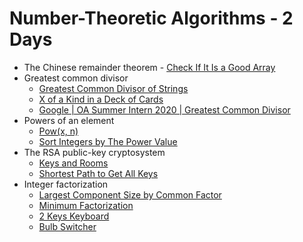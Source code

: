 # Number-Theoretic Algorithms **- 2 Days**
  - The Chinese remainder theorem - [Check If It Is a Good Array](https://leetcode.com/problems/check-if-it-is-a-good-array/)
  - Greatest common divisor
    - [Greatest Common Divisor of Strings](https://leetcode.com/problems/greatest-common-divisor-of-strings/)
    - [X of a Kind in a Deck of Cards](https://leetcode.com/problems/x-of-a-kind-in-a-deck-of-cards/)
    - [Google | OA Summer Intern 2020 | Greatest Common Divisor](https://leetcode.com/discuss/interview-question/396996/google-oa-summer-intern-2020-greatest-common-divisor)
  - Powers of an element
    - [Pow(x, n)](https://leetcode.com/problems/powx-n/)
    - [Sort Integers by The Power Value](https://leetcode.com/problems/sort-integers-by-the-power-value/)
  - The RSA public-key cryptosystem
    - [Keys and Rooms](https://leetcode.com/problems/keys-and-rooms/)
    - [Shortest Path to Get All Keys](https://leetcode.com/problems/shortest-path-to-get-all-keys/)
  - Integer factorization
    - [Largest Component Size by Common Factor](https://leetcode.com/problems/largest-component-size-by-common-factor/)
    - [Minimum Factorization](https://leetcode.com/articles/minimum-factorization/)
    - [2 Keys Keyboard](https://leetcode.com/problems/2-keys-keyboard/)
    - [Bulb Switcher](https://leetcode.com/problems/bulb-switcher/)
